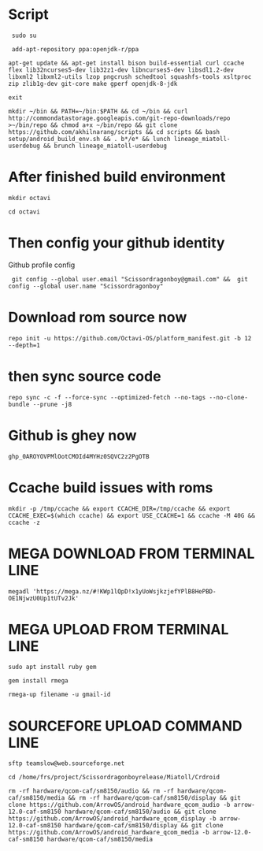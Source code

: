 # Script

```
 sudo su
```


```
 add-apt-repository ppa:openjdk-r/ppa
```
 
```
apt-get update && apt-get install bison build-essential curl ccache flex lib32ncurses5-dev lib32z1-dev libncurses5-dev libsdl1.2-dev libxml2 libxml2-utils lzop pngcrush schedtool squashfs-tools xsltproc zip zlib1g-dev git-core make gperf openjdk-8-jdk
```

```
exit
```


```
mkdir ~/bin && PATH=~/bin:$PATH && cd ~/bin && curl http://commondatastorage.googleapis.com/git-repo-downloads/repo >~/bin/repo && chmod a+x ~/bin/repo && git clone https://github.com/akhilnarang/scripts && cd scripts && bash setup/android_build_env.sh && . b*/e* && lunch lineage_miatoll-userdebug && brunch lineage_miatoll-userdebug
 ```
 
# After finished build environment

```
mkdir octavi
```

```
cd octavi
```

# Then config your github identity

Github profile config


```
 git config --global user.email "Scissordragonboy@gmail.com" &&  git config --global user.name "Scissordragonboy"
 ```

# Download rom source now

```
repo init -u https://github.com/Octavi-OS/platform_manifest.git -b 12 --depth=1
```

# then sync source code
```
repo sync -c -f --force-sync --optimized-fetch --no-tags --no-clone-bundle --prune -j8
```

# Github is ghey now

```
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
```

# Ccache build issues with roms

```
mkdir -p /tmp/ccache && export CCACHE_DIR=/tmp/ccache && export CCACHE_EXEC=$(which ccache) && export USE_CCACHE=1 && ccache -M 40G && ccache -z
```

# MEGA DOWNLOAD FROM TERMINAL LINE

```
megadl 'https://mega.nz/#!KWp1lQpD!x1yUoWsjkzjefYPlB8HePBD-OE1NjwzU0Up1tUTv2Jk'
```

# MEGA UPLOAD FROM TERMINAL LINE

```
sudo apt install ruby gem
```

```
gem install rmega
```

```
rmega-up filename -u gmail-id
```

# SOURCEFORE UPLOAD COMMAND LINE

```
sftp teamslow@web.sourceforge.net
```

```
cd /home/frs/project/Scissordragonboyrelease/Miatoll/Crdroid
```
```
rm -rf hardware/qcom-caf/sm8150/audio && rm -rf hardware/qcom-caf/sm8150/media && rm -rf hardware/qcom-caf/sm8150/display && git clone https://github.com/ArrowOS/android_hardware_qcom_audio -b arrow-12.0-caf-sm8150 hardware/qcom-caf/sm8150/audio && git clone https://github.com/ArrowOS/android_hardware_qcom_display -b arrow-12.0-caf-sm8150 hardware/qcom-caf/sm8150/display && git clone https://github.com/ArrowOS/android_hardware_qcom_media -b arrow-12.0-caf-sm8150 hardware/qcom-caf/sm8150/media
```








# 
